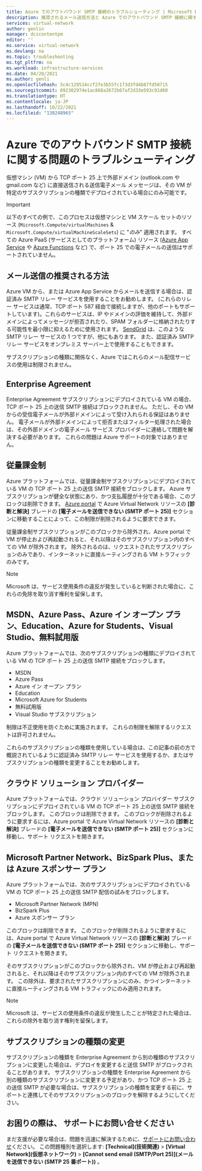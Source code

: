 ```yaml
---
title: Azure でのアウトバウンド SMTP 接続のトラブルシューティング | Microsoft Docs
description: 推奨されるメール送信方法と Azure でのアウトバウンド SMTP 接続に関する問題のトラブルシューティング方法について説明します。
services: virtual-network
author: genlin
manager: dcscontentpm
editor: ''
ms.service: virtual-network
ms.devlang: na
ms.topic: troubleshooting
ms.tgt_pltfrm: na
ms.workload: infrastructure-services
ms.date: 04/28/2021
ms.author: genli
ms.openlocfilehash: 5c4c129514ccf2fe3b55fc173d3fd4b87fd50715
ms.sourcegitcommit: 692382974e1ac868a2672b67af2d33e593c91d60
ms.translationtype: HT
ms.contentlocale: ja-JP
ms.lasthandoff: 10/22/2021
ms.locfileid: "130248965"
---
```

# <a name="troubleshoot-outbound-smtp-connectivity-problems-in-azure"></a>Azure でのアウトバウンド SMTP 接続に関する問題のトラブルシューティング

仮想マシン (VM) から TCP ポート 25 上で外部ドメイン (outlook.com や gmail.com など) に直接送信される送信電子メール メッセージは、その VM が特定のサブスクリプションの種類でデプロイされている場合にのみ可能です。

> [!IMPORTANT]
> 以下のすべての例で、このプロセスは仮想マシンと VM スケール セットのリソース (`Microsoft.Compute/virtualMachines` & `Microsoft.Compute/virtualMachineScaleSets`) に "*のみ*" 適用されます。 すべての Azure PaaS (サービスとしてのプラットフォーム) リソース ([Azure App Service](https://azure.microsoft.com/services/app-service) や [Azure Functions](https://azure.microsoft.com/services/functions) など) で、ポート 25 での電子メールの送信はサポートされていません。

## <a name="recommended-method-of-sending-email"></a>メール送信の推奨される方法

Azure VM から、または Azure App Service からメールを送信する場合は、認証済み SMTP リレー サービスを使用することをお勧めします。 (これらのリレー サービスは通常、TCP ポート 587 経由で接続しますが、他のポートもサポートしています)。これらのサービスは、IP やドメインの評価を維持して、外部ドメインによってメッセージが拒否されたり、SPAM フォルダーに格納されたりする可能性を最小限に抑えるために使用されます。 [SendGrid](https://sendgrid.com/partners/azure/) は、このような SMTP リレー サービスの 1 つですが、他にもあります。 また、認証済み SMTP リレー サービスをオンプレミス サーバー上で使用することもできます。

サブスクリプションの種類に関係なく、Azure ではこれらのメール配信サービスの使用は制限されません。

## <a name="enterprise-agreement"></a>Enterprise Agreement

Enterprise Agreement サブスクリプションにデプロイされている VM の場合、TCP ポート 25 上の送信 SMTP 接続はブロックされません。 ただし、その VM からの受信電子メールが外部ドメインによって受け入れられる保証はありません。 電子メールが外部ドメインによって拒否またはフィルター処理された場合は、その外部ドメインの電子メール サービス プロバイダーに連絡して問題を解決する必要があります。 これらの問題は Azure サポートの対象ではありません。

## <a name="pay-as-you-go"></a>従量課金制

Azure プラットフォームでは、従量課金制サブスクリプションにデプロイされている VM の TCP ポート 25 上の送信 SMTP 接続をブロックします。 Azure サブスクリプションが健全な状態にあり、かつ支払履歴が十分である場合、このブロックは削除できます。 [Azure portal](https://portal.azure.com) で Azure Virtual Network リソースの **[診断と解決]** ブレードの **[電子メールを送信できない (SMTP ポート 25)]** セクションに移動することによって、この制限が削除されるように要求できます。 

従量課金制サブスクリプションがこのブロックから除外され、Azure portal で VM が停止および再起動されると、それ以降はそのサブスクリプション内のすべての VM が除外されます。 除外されるのは、リクエストされたサブスクリプションのみであり、インターネットに直接ルーティングされる VM トラフィックのみです。

> [!NOTE]
> Microsoft は、サービス使用条件の違反が発生していると判断された場合に、これらの免除を取り消す権利を留保します。

## <a name="msdn-azure-pass-azure-in-open-education-azure-for-students-visual-studio-and-free-trial"></a>MSDN、Azure Pass、Azure イン オープン プラン、Education、Azure for Students、Visual Studio、無料試用版

Azure プラットフォームでは、次のサブスクリプションの種類にデプロイされている VM の TCP ポート 25 上の送信 SMTP 接続をブロックします。

- MSDN
- Azure Pass
- Azure イン オープン プラン
- Education
- Microsoft Azure for Students
- 無料試用版
- Visual Studio サブスクリプション  

制限は不正使用を防ぐために実施されます。 これらの制限を解除するリクエストは許可されません。

これらのサブスクリプションの種類を使用している場合は、この記事の前の方で概説されているように認証済み SMTP リレー サービスを使用するか、またはサブスクリプションの種類を変更することをお勧めします。

## <a name="cloud-solution-provider"></a>クラウド ソリューション プロバイダー

Azure プラットフォームでは、クラウド ソリューション プロバイダー サブスクリプションにデプロイされている VM の TCP ポート 25 上の送信 SMTP 接続をブロックします。 このブロックは削除できます。 このブロックが削除されるように要求するには、Azure portal で Azure Virtual Network リソースの **[診断と解決]** ブレードの **[電子メールを送信できない (SMTP ポート 25)]** セクションに移動し、サポート リクエストを開きます。

## <a name="microsoft-partner-network-bizspark-plus-or-azure-sponsorship"></a>Microsoft Partner Network、BizSpark Plus、または Azure スポンサー プラン

Azure プラットフォームでは、次のサブスクリプションにデプロイされている VM の TCP ポート 25 上の送信 SMTP 配信の試みをブロックします。

- Microsoft Partner Network (MPN)
- BizSpark Plus
- Azure スポンサー プラン

このブロックは削除できます。 このブロックが削除されるように要求するには、Azure portal で Azure Virtual Network リソースの **[診断と解決]** ブレードの **[電子メールを送信できない (SMTP ポート 25)]** セクションに移動し、サポート リクエストを開きます。

そのサブスクリプションがこのブロックから除外され、VM が停止および再起動されると、それ以降はそのサブスクリプション内のすべての VM が除外されます。 この除外は、要求されたサブスクリプションにのみ、かつインターネットに直接ルーティングされる VM トラフィックにのみ適用されます。

> [!NOTE]
> Microsoft は、サービスの使用条件の違反が発生したことが特定された場合は、これらの除外を取り消す権利を留保します。

## <a name="changing-subscription-type"></a>サブスクリプションの種類の変更

サブスクリプションの種類を Enterprise Agreement から別の種類のサブスクリプションに変更した場合は、デプロイを変更すると送信 SMTP がブロックされることがあります。 サブスクリプションの種類を Enterprise Agreement から別の種類のサブスクリプションに変更する予定があり、かつ TCP ポート 25 上の送信 SMTP が必要な場合は、サブスクリプションの種類を変更する前に、サポートと連携してそのサブスクリプションのブロックを解除するようにしてください。

## <a name="need-help-contact-support"></a>お困りの際は、 サポートにお問い合せください

まだ支援が必要な場合は、問題を迅速に解決するために、[サポートにお問い合わせ](https://portal.azure.com/?#blade/Microsoft_Azure_Support/HelpAndSupportBlade)ください。 この問題種別を選択します: **[Technical]\(技術関連\)**  >  **[Virtual Network]\(仮想ネットワーク\)**  >  **[Cannot send email (SMTP/Port 25)]\(メールを送信できない \(SMTP 25 番ポート\)\)** 。
